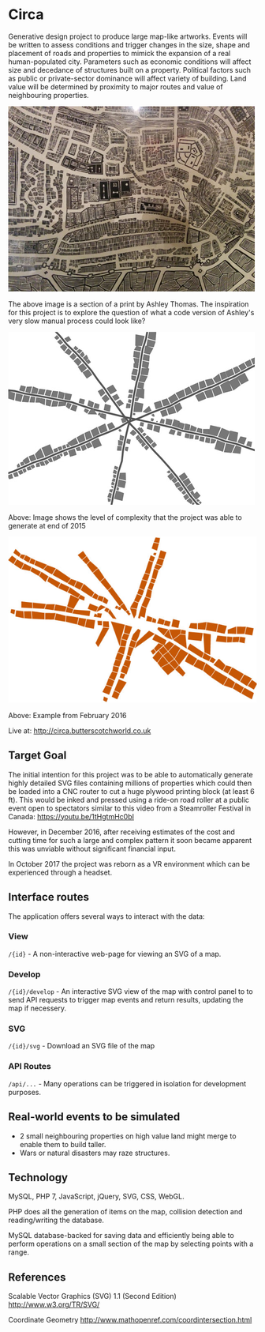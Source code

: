 
# Circa

Generative design project to produce large map-like artworks. Events will be written to assess conditions and trigger changes in the size, shape and placement of roads and properties to mimick the expansion of a real human-populated city. Parameters such as economic conditions will affect size and decedance of structures built on a property. Political factors such as public or private-sector dominance will affect variety of building. Land value will be determined by proximity to major routes and value of neighbouring properties.


![Photographed segment of a print by Ashley Thomas](/docs/Segment-of-AT-Print.jpg)

The above image is a section of a print by Ashley Thomas. The inspiration for this project is to explore the question of what a code version of Ashley's very slow manual process could look like? 


![Screenshot of Circa at end of 2015](/docs/screenshot-2015.jpg)

Above: Image shows the level of complexity that the project was able to generate at end of 2015


![Example from February 2016](/docs/2016-02-20-Fourth-Map.jpg)

Above: Example from February 2016

Live at: http://circa.butterscotchworld.co.uk




## Target Goal

The initial intention for this project was to be able to automatically generate highly detailed SVG files containing millions of properties which could then be loaded into a CNC router to cut a huge plywood printing block (at least 6 ft). This would be inked and pressed using a ride-on road roller at a public event open to spectators similar to this video from a Steamroller Festival in Canada: https://youtu.be/1tHgtmHc0bI 

However, in December 2016, after receiving estimates of the cost and cutting time for such a large and complex pattern it soon became apparent this was unviable without significant financial input. 

In October 2017 the project was reborn as a VR environment which can be experienced through a headset. 




## Interface routes

The application offers several ways to interact with the data:

### View

`/{id}` - A non-interactive web-page for viewing an SVG of a map.

### Develop

`/{id}/develop` - An interactive SVG view of the map with control panel to to send API requests to trigger map events and return results, updating the map if necessery. 

### SVG

`/{id}/svg` - Download an SVG file of the map

### API Routes

`/api/...` - Many operations can be triggered in isolation for development purposes. 




## Real-world events to be simulated

 - 2 small neighbouring properties on high value land might merge to enable them to build taller. 
 - Wars or natural disasters may raze structures. 




## Technology 

MySQL, PHP 7, JavaScript, jQuery, SVG, CSS, WebGL.

PHP does all the generation of items on the map, collision detection and reading/writing the database. 

MySQL database-backed for saving data and efficiently being able to perform operations on a small section of the map by selecting points with a range. 




## References

Scalable Vector Graphics (SVG) 1.1 (Second Edition) http://www.w3.org/TR/SVG/

Coordinate Geometry http://www.mathopenref.com/coordintersection.html 
